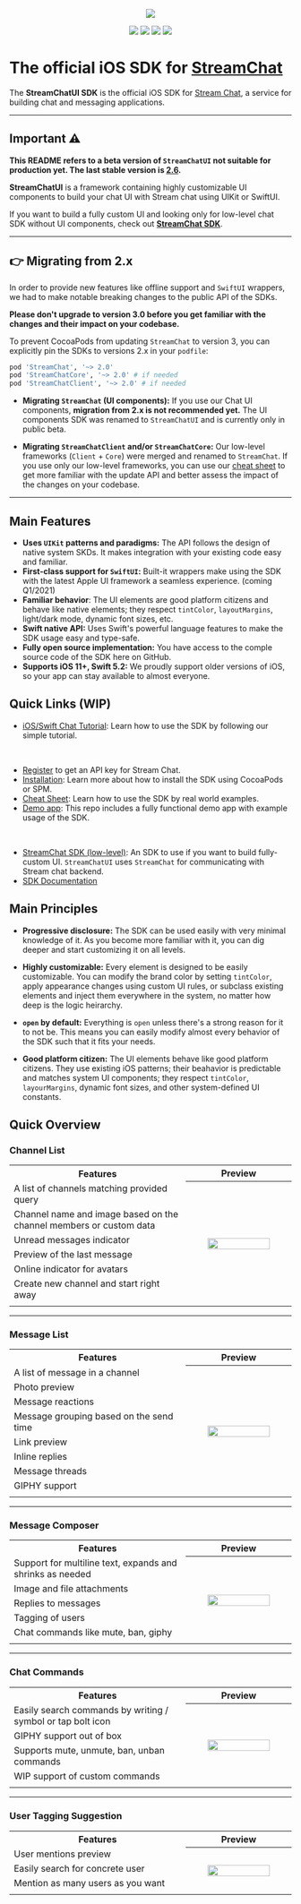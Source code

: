 <p align="center">
  <img src="https://github.com/GetStream/stream-chat-swift/blob/main/Documentation/Assets/iOS%20Chat%20Messaging.png"/>
</p>

<p align="center">
  <a href="https://cocoapods.org/pods/StreamChatUI"><img src="https://img.shields.io/cocoapods/v/StreamChatUI.svg" /></a>
  <a href="https://swift.org"><img src="https://img.shields.io/badge/Swift-5.2-orange.svg" /></a>
  <a href="https://github.com/GetStream/stream-chat-swift/actions"><img src="https://github.com/GetStream/stream-chat-swift/workflows/CI/badge.svg" /></a>
  <a href="https://codecov.io/gh/GetStream/stream-chat-swift"><img src="https://codecov.io/gh/GetStream/stream-chat-swift/branch/main/graph/badge.svg" /></a>
</p>

# The official iOS SDK for [StreamChat](https://getstream.io/chat/)

The **StreamChatUI SDK**  is the official iOS SDK for [Stream Chat](https://getstream.io/chat), a service for building chat and messaging applications.

--- 

## Important ⚠️ 

**This README refers to a beta version of `StreamChatUI` not suitable for production yet. The last stable version is [2.6](https://github.com/GetStream/stream-chat-swift/tree/main_v2/).**

**StreamChatUI** is a framework containing highly customizable UI components to build your chat UI with Stream chat using UIKit or SwiftUI. 

If you want to build a fully custom UI and looking only for low-level chat SDK without UI components, check out [**StreamChat SDK**](https://github.com/GetStream/stream-chat-swift/tree/main/Sources/StreamChat).

--- 

## 👉 Migrating from 2.x

In order to provide new features like offline support and `SwiftUI` wrappers, we had to make notable breaking changes to the public API of the SDKs.

**Please don't upgrade to version 3.0 before you get familiar with the changes and their impact on your codebase.**

To prevent CocoaPods from updating `StreamChat` to version 3, you can explicitly pin the SDKs to versions 2.x in your `podfile`:
```ruby
pod 'StreamChat', '~> 2.0'
pod 'StreamChatCore', '~> 2.0' # if needed
pod 'StreamChatClient', '~> 2.0' # if needed
```

- **Migrating `StreamChat` (UI components):** If you use our Chat UI components, **migration from 2.x is not recommended yet.** The UI components SDK was renamed to `StreamChatUI` and is currently only in public beta.

- **Migrating `StreamChatClient` and/or `StreamChatCore`:** Our low-level frameworks (`Client` + `Core`) were merged and renamed to `StreamChat`. If you use only our low-level frameworks, you can use our [cheat sheet](https://github.com/GetStream/stream-chat-swift/wiki/Cheat-Sheet) to get more familiar with the update API and better assess the impact of the changes on your codebase.

---

## Main Features

- **Uses `UIKit` patterns and paradigms:** The API follows the design of native system SKDs. It makes integration with your existing code easy and familiar.
- **First-class support for `SwiftUI`:** Built-it wrappers make using the SDK with the latest Apple UI framework a seamless experience. (coming Q1/2021)
- **Familiar behavior**: The UI elements are good platform citizens and behave like native elements; they respect `tintColor`, `layoutMargins`, light/dark mode, dynamic font sizes, etc.
- **Swift native API:** Uses Swift's powerful language features to make the SDK usage easy and type-safe.
- **Fully open source implementation:** You have access to the comple source code of the SDK here on GitHub.
- **Supports iOS 11+, Swift 5.2:** We proudly support older versions of iOS, so your app can stay available to almost everyone.

## **Quick Links** (WIP)

* [iOS/Swift Chat Tutorial](https://getstream.io/tutorials/ios-chat/): Learn how to use the SDK by following our simple tutorial.

&nbsp;

* [Register](https://getstream.io/chat/trial/) to get an API key for Stream Chat.
* [Installation](https://github.com/GetStream/stream-chat-swift/blob/main/Documentation/Installation_UI.MD): Learn more about how to install the SDK using CocoaPods or SPM.
* [Cheat Sheet](https://github.com/GetStream/stream-chat-swift/wiki/UI-Cheat-Sheet): Learn how to use the SDK by real world examples.
* [Demo app](https://github.com/GetStream/stream-chat-swift/tree/main/DemoApp): This repo includes a fully functional demo app with example usage of the SDK.

&nbsp;

* [StreamChat SDK (low-level)](https://github.com/GetStream/stream-chat-swift/tree/main/Sources/StreamChat): An SDK to use if you want to build fully-custom UI. `StreamChatUI` uses `StreamChat` for communicating with Stream chat backend.
* [SDK Documentation](https://github.com/GetStream/stream-chat-swift/wiki)


## Main Principles

* **Progressive disclosure:** The SDK can be used easily with very minimal knowledge of it. As you become more familiar with it, you can dig deeper and start customizing it on all levels. 

* **Highly customizable:** Every element is designed to be easily customizable. You can modify the brand color by setting `tintColor`, apply appearance changes using custom UI rules, or subclass existing elements and inject them everywhere in the system, no matter how deep is the logic heirarchy.

* **`open` by default:** Everything is `open` unless there's a strong reason for it to not be. This means you can easily modify almost every behavior of the SDK such that it fits your needs.

* **Good platform citizen:** The UI elements behave like good platform citizens. They use existing iOS patterns; their beahavior is predictable and matches system UI components; they respect `tintColor`, `layourMargins`, dynamic font sizes, and other system-defined UI constants.


## Quick Overview

### Channel List

<table>
  <tr>
    <th width="50%">Features</th>
    <th width="30%">Preview</th>
  </tr>
  <tr>
    <td> A list of channels matching provided query </td>
    <th rowspan="7"><img src="https://github.com/GetStream/stream-chat-swift/blob/main/Documentation/Assets/Channel%20List%20Bezel.png?raw=true" width="80%" /></th>
  </tr>
   <tr> <td> Channel name and image based on the channel members or custom data</td> </tr>
  <tr> <td> Unread messages indicator </td> </tr>
  <tr> <td> Preview of the last message </td> </tr>
  <tr> <td> Online indicator for avatars </td> </tr>
  <tr> <td> Create new channel and start right away </td> </tr>
  <tr><td> </td> </tr>
  </tr>
</table>

---
<!---

### Channel Creation

<table>
  <tr>
    <th width="50%">Features</th>
    <th width="30%">Preview</th>
  </tr>
  <tr>
    <td> Easily search users by tag or name </td>
    <th rowspan="9"><img src="https://github.com/GetStream/stream-chat-swift/blob/main/Documentation/Assets/Channel%20Creation%20Bezel.png?raw=true" width="80%" /></th>
  </tr>
  <tr> <td> Create group or direct message </td> </tr>
  <tr> <td> Send message and start the conversation </td> </tr>
  <tr><td> </td> </tr>
  </tr>
</table>

---

-->

### Message List

<table>
  <tr>
    <th width="50%">Features</th>
    <th width="30%">Preview</th>
  </tr>
  <tr>
    <td> A list of message in a channel </td>
    <th rowspan="9"><img src="https://github.com/GetStream/stream-chat-swift/blob/main/Documentation/Assets/Message%20List%20Bezel.png?raw=true" width="80%" /></th>
  </tr>
  <tr> <td> Photo preview </td> </tr>
  <tr> <td> Message reactions </td> </tr>
  <tr> <td> Message grouping based on the send time </td> </tr>
  <tr> <td> Link preview </td> </tr>
  <tr> <td> Inline replies </td> </tr>
  <tr> <td> Message threads </td> </tr>
  <tr> <td> GIPHY support </td> </tr>
  <tr><td> </td> </tr>
  </tr>
</table>

---
  
### Message Composer

<table>
  <tr>
    <th width="50%">Features</th>
    <th width="30%">Preview</th>
  </tr>
  <tr>
    <td> Support for multiline text, expands and shrinks as needed </td>
    <th rowspan="6"><img src="https://github.com/GetStream/stream-chat-swift/blob/main/Documentation/Assets/Message%20Composer%20Bezels.png?raw=true" width="80%" /></th>
  </tr>
  <tr> <td> Image and file attachments</td> </tr>
  <tr> <td> Replies to messages </td> </tr>
  <tr> <td> Tagging of users </td> </tr>
  <tr> <td> Chat commands like mute, ban, giphy </td> </tr>
  <tr><td> </td> </tr>
  </tr>
</table>

---

### Chat Commands 

<table>
  <tr>
    <th width="50%">Features</th>
    <th width="30%">Preview</th>
  </tr>
  <tr>
    <td> Easily search commands by writing / symbol or tap bolt icon </td>
    <th rowspan="5"><img src="https://github.com/GetStream/stream-chat-swift/blob/main/Documentation/Assets/Commands%20Bezel.png?raw=true" width="80%" /></th>
  </tr>
  <tr> <td> GIPHY support out of box</td> </tr>
  <tr> <td> Supports mute, unmute, ban, unban commands </td> </tr>
  <tr> <td> WIP support of custom commands </td> </tr>
  <tr><td> </td> </tr>
  </tr>
</table>

---

### User Tagging Suggestion 

<table>
  <tr>
    <th width="50%">Features</th>
    <th width="30%">Preview</th>
  </tr>
  <tr>
    <td> User mentions preview </td>
    <th rowspan="4"><img src="https://github.com/GetStream/stream-chat-swift/blob/main/Documentation/Assets/Mentions%20Bezel.png?raw=true" width="80%" /></th>
  </tr>
  <tr> <td> Easily search for concrete user </td> </tr>
  <tr> <td> Mention as many users as you want </td> </tr>
  <tr><td> </td> </tr>
  </tr>
</table>
